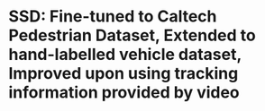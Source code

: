 # SSD: Fine-tuned to Caltech Pedestrian Dataset, Extended to hand-labelled vehicle dataset, Improved upon using tracking information provided by video

